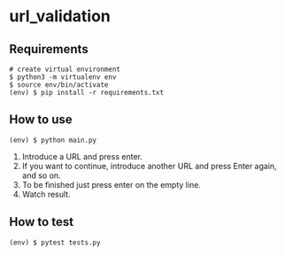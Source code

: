 # url_validation

## Requirements

```
# create virtual environment
$ python3 -m virtualenv env
$ source env/bin/activate
(env) $ pip install -r requirements.txt
```

## How to use

```
(env) $ python main.py
```

1. Introduce a URL and press enter.
2. If you want to continue, introduce another URL and press Enter again, and so on.
3. To be finished just press enter on the empty line.
4. Watch result.

## How to test

```
(env) $ pytest tests.py
```